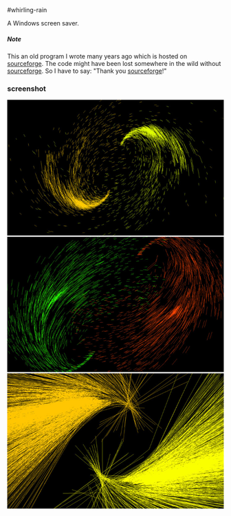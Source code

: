 #whirling-rain

A Windows screen saver. 

##### Note
This an old program I wrote many years ago which is hosted on [sourceforge](http://sourceforge.net). The code might have been lost somewhere in the wild without [sourceforge](http://sourceforge.net). So I have to say: "Thank you [sourceforge](http://sourceforge.net)!" 

### screenshot

![whirling rain](screenshot/w1.jpg)
![whirling rain](screenshot/w2.jpg)
![whirling rain](screenshot/w3.jpg)
